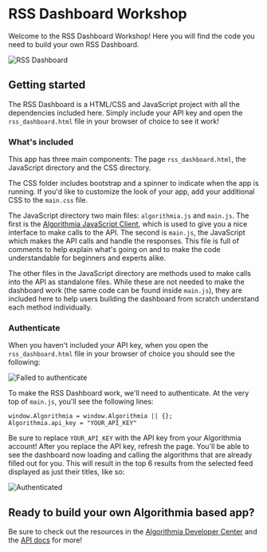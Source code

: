 # RSS Dashboard Workshop

Welcome to the RSS Dashboard Workshop! Here you will find the code you need to build your own RSS Dashboard. 

![RSS Dashboard](https://raw.githubusercontent.com/algorithmiaio/sample-apps/master/JavaScript/RSS_dashboard/readme_resources/final_dashboard.png)

## Getting started

The RSS Dashboard is a HTML/CSS and JavaScript project with all the dependencies included here. Simply include your API key and open the `rss_dashboard.html` file in your browser of choice to see it work!

### What's included

This app has three main components: The page `rss_dashboard.html`, the JavaScript directory and the CSS directory.

The CSS folder includes bootstrap and a spinner to indicate when the app is running. If you'd like to customize the look of your app, add your additional CSS to the `main.css` file. 

The JavaScript directory two main files: `algorithmia.js` and `main.js`. The first is the [Algorithmia JavaScript Client](http://developers.algorithmia.com/clients/javascript/), which is used to give you a nice interface to make calls to the API. The second is `main.js`, the JavaScript which makes the API calls and handle the responses. This file is full of comments to help explain what's going on and to make the code understandable for beginners and experts alike.

The other files in the JavaScript directory are methods used to make calls into the API as standalone files. While these are not needed to make the dashboard work (the same code can be found inside `main.js`), they are included here to help users building the dashboard from scratch understand each method individually. 

### Authenticate

When you haven't included your API key, when you open the `rss_dashboard.html` file in your browser of choice you should see the following:

![Failed to authenticate](https://raw.githubusercontent.com/algorithmiaio/sample-apps/master/JavaScript/RSS_dashboard/readme_resources/failed_to_authenticate.png)

To make the RSS Dashboard work, we'll need to authenticate. At the very top of `main.js`, you'll see the following lines:
```
window.Algorithmia = window.Algorithmia || {};
Algorithmia.api_key = "YOUR_API_KEY"
```

Be sure to replace `YOUR_API_KEY` with the API key from your Algorithmia account! After you replace the API key, refresh the page. You'll be able to see the dashboard now loading and calling the algorithms that are already filled out for you. This will result in the top 6 results from the selected feed displayed as just their titles, like so:

![Authenticated](https://raw.githubusercontent.com/algorithmiaio/sample-apps/master/JavaScript/RSS_dashboard/readme_resources/authenticated.png)

## Ready to build your own Algorithmia based app?

Be sure to check out the resources in the [Algorithmia Developer Center](http://developers.algorithmia.com) and the [API docs](http://docs.algorithmia.com) for more!